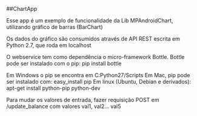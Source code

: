 ##ChartApp

Esse app é um exemplo de funcionalidade da Lib MPAndroidChart, utilizando
gráfico de barras (BarChart)

Os dados do gráfico são consumidos através de API REST escrita em Python 2.7,
que roda em localhost

O webservice tem como dependência o micro-framework Bottle.
Bottle pode ser instalado com o pip: pip install bottle

Em Windows o pip se encontra em C:Python27/Scripts
Em Mac, pip pode ser instalado com: easy_install pip
Em linux (Ubuntu, Debian e derivados): apt-get install python-pip python-dev

Para mudar os valores de entrada, fazer requisição POST em /update_balance com
valores val1, val2... val5
